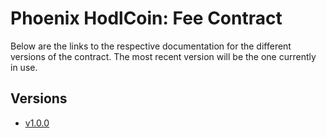 # Phoenix HodlCoin: Fee Contract
Below are the links to the respective documentation for the different versions of the contract. The most recent version will be the one currently in use.

## Versions
- [v1.0.0](v1/README.md)